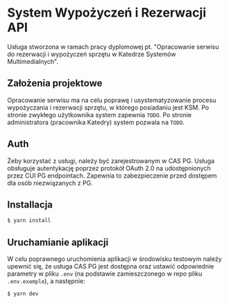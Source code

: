 # System Wypożyczeń i Rezerwacji API

Usługa stworzona w ramach pracy dyplomowej pt. "Opracowanie serwisu do rezerwacji i wypożyczeń sprzętu w Katedrze Systemów Multimedialnych".

## Założenia projektowe

Opracowanie serwisu ma na celu poprawę i usystematyzowanie procesu wypożyczania i rezerwacji sprzętu, w którego posiadaniu jest KSM. Po stronie zwykłego użytkownika system zapewnia `TODO`. Po stronie administratora (pracownika Katedry) system pozwala na `TODO`.

## Auth

Żeby korzystać z usługi, należy być zarejestrowanym w CAS PG. Usługa obsługuje autentykację poprzez protokół OAuth 2.0 na udostępnionych przez CUI PG endpointach. Zapewnia to zabezpieczenie przed dostępem dla osób niezwiązanych z PG.

## Installacja

```bash
$ yarn install
```

## Uruchamianie aplikacji

W celu poprawnego uruchomienia aplikacji w środowisku testowym należy upewnić się, że usługa CAS PG jest dostępna oraz ustawić odpowiednie parametry w pliku `.env` (na podstawie zamieszczonego w repo pliku `.env.example`), a następnie:

```bash
$ yarn dev
```
